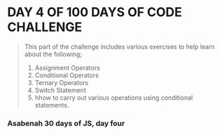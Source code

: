 # DAY 4 OF 100 DAYS OF CODE CHALLENGE

>This part of the challenge includes various exercises to
>help learn about the following;
>
>1. Assignment Operators
>2. Conditional Operators
>3. Ternary Operators
>4. Switch Statement
>5. hhow to carry out various operations using conditional statements.


### Asabenah 30 days of JS, day four
